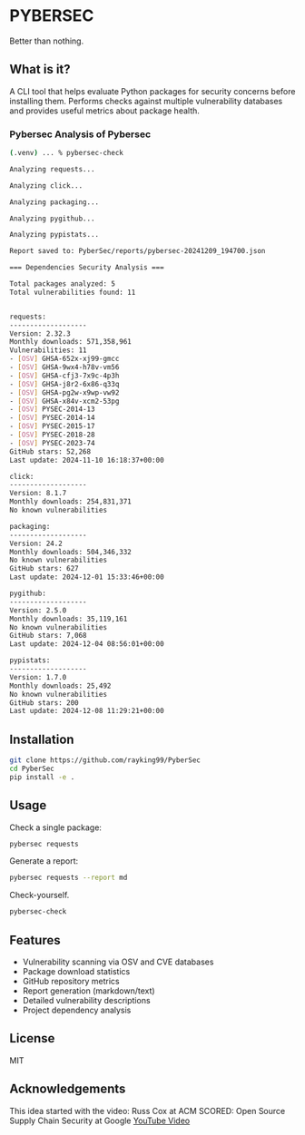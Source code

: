# PYBERSEC

Better than nothing.

## What is it?

A CLI tool that helps evaluate Python packages for security concerns before installing them. Performs checks against multiple vulnerability databases and provides useful metrics about package health.

### Pybersec Analysis of Pybersec
```sh
(.venv) ... % pybersec-check

Analyzing requests...

Analyzing click...

Analyzing packaging...

Analyzing pygithub...

Analyzing pypistats...

Report saved to: PyberSec/reports/pybersec-20241209_194700.json

=== Dependencies Security Analysis ===

Total packages analyzed: 5
Total vulnerabilities found: 11


requests:
-------------------
Version: 2.32.3
Monthly downloads: 571,358,961
Vulnerabilities: 11
- [OSV] GHSA-652x-xj99-gmcc
- [OSV] GHSA-9wx4-h78v-vm56
- [OSV] GHSA-cfj3-7x9c-4p3h
- [OSV] GHSA-j8r2-6x86-q33q
- [OSV] GHSA-pg2w-x9wp-vw92
- [OSV] GHSA-x84v-xcm2-53pg
- [OSV] PYSEC-2014-13
- [OSV] PYSEC-2014-14
- [OSV] PYSEC-2015-17
- [OSV] PYSEC-2018-28
- [OSV] PYSEC-2023-74
GitHub stars: 52,268
Last update: 2024-11-10 16:18:37+00:00

click:
-------------------
Version: 8.1.7
Monthly downloads: 254,831,371
No known vulnerabilities

packaging:
-------------------
Version: 24.2
Monthly downloads: 504,346,332
No known vulnerabilities
GitHub stars: 627
Last update: 2024-12-01 15:33:46+00:00

pygithub:
-------------------
Version: 2.5.0
Monthly downloads: 35,119,161
No known vulnerabilities
GitHub stars: 7,068
Last update: 2024-12-04 08:56:01+00:00

pypistats:
-------------------
Version: 1.7.0
Monthly downloads: 25,492
No known vulnerabilities
GitHub stars: 200
Last update: 2024-12-08 11:29:21+00:00
```



## Installation



```bash
git clone https://github.com/rayking99/PyberSec
cd PyberSec
pip install -e .
```

## Usage

Check a single package:
```bash
pybersec requests
```

Generate a report:
```bash
pybersec requests --report md
```

Check-yourself. 
```bash
pybersec-check
```

## Features

- Vulnerability scanning via OSV and CVE databases
- Package download statistics
- GitHub repository metrics
- Report generation (markdown/text)
- Detailed vulnerability descriptions
- Project dependency analysis

## License

MIT


## Acknowledgements

This idea started with the video: Russ Cox at ACM SCORED: Open Source Supply Chain Security at Google [YouTube Video](https://www.youtube.com/watch?v=6H-V-0oQvCA)
